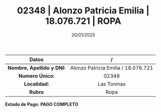 ﻿---
title: 02348 | Alonzo Patricia Emilia | 18.076.721 | ROPA
date: 20/01/2025
draft: false
tags: ['las-toninas', 'titular', 'ropa']
---

|          **Datos**          |  /  |
|:---------------------------:|:---:|
| **Nombre, Apellido y DNI:** | Alonzo Patricia Emilia / 18.076.721 |
|      **Numero Único:**      | 02348 |
|        **Localidad:**       | Las Toninas |
|          **Rubro**          | Ropa |

**Estado de Pago:** **PAGO COMPLETO**
